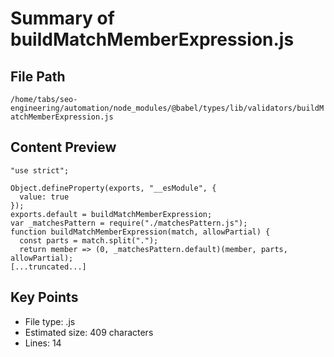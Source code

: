 # Summary of buildMatchMemberExpression.js
  
## File Path
`/home/tabs/seo-engineering/automation/node_modules/@babel/types/lib/validators/buildMatchMemberExpression.js`

## Content Preview
```
"use strict";

Object.defineProperty(exports, "__esModule", {
  value: true
});
exports.default = buildMatchMemberExpression;
var _matchesPattern = require("./matchesPattern.js");
function buildMatchMemberExpression(match, allowPartial) {
  const parts = match.split(".");
  return member => (0, _matchesPattern.default)(member, parts, allowPartial);
[...truncated...]
```

## Key Points
- File type: .js
- Estimated size: 409 characters
- Lines: 14
